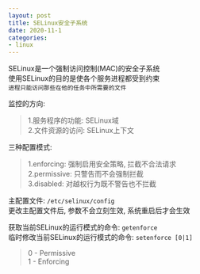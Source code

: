 ```yaml
---
layout: post
title: SELinux安全子系统
date: 2020-11-1
categories:
- linux
---
```


SELinux是一个强制访问控制(MAC)的安全子系统<br>
使用SELinux的目的是使各个服务进程都受到约束<br>
`进程只能访问那些在他的任务中所需要的文件`<br>

监控的方向:<br>

>1.服务程序的功能: SELinux域<br>
>2.文件资源的访问: SELinux上下文<br>

三种配置模式:<br>

>1.enforcing: 强制启用安全策略, 拦截不合法请求<br>
>2.permissive: 只警告而不会强制拦截<br>
>3.disabled: 对越权行为既不警告也不拦截<br>

主配置文件: `/etc/selinux/config`<br>
更改主配置文件后, 参数不会立刻生效, 系统重启后才会生效<br>

获取当前SELinux的运行模式的命令: `getenforce`<br>
临时修改当前SELinux的运行模式的命令: `setenforce [0|1]`<br>

>0 - Permissive<br>
>1 - Enforcing<br>


